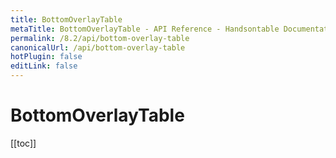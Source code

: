 ```yaml
---
title: BottomOverlayTable
metaTitle: BottomOverlayTable - API Reference - Handsontable Documentation
permalink: /8.2/api/bottom-overlay-table
canonicalUrl: /api/bottom-overlay-table
hotPlugin: false
editLink: false
---
```


# BottomOverlayTable

[[toc]]


